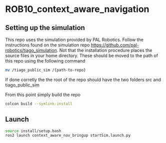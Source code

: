 # ROB10_context_aware_navigation


## Setting up the simulation

This repo uses the simulation provided by PAL Robotics. Follow the instructions found on the simulation repo https://github.com/pal-robotics/tiago_simulation.
Not that the installation procedure places the source files in your home directory. These should be moved to the path of this repo using the following command

```bash
mv /tiago_public_sim /{path-to-repo}
```

If done corretly the the root of the repo should have the two folders src and tiago_public_sim

From this point simply build the repo

```bash
colcon build --symlink-install
```


## Launch

``` bash
source install/setup.bash
ros2 launch context_aware_nav_bringup startSim.launch.py
```